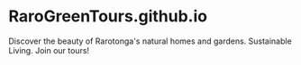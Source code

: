 # RaroGreenTours.github.io
Discover the beauty of Rarotonga's natural homes and gardens. Sustainable Living. Join our tours!
